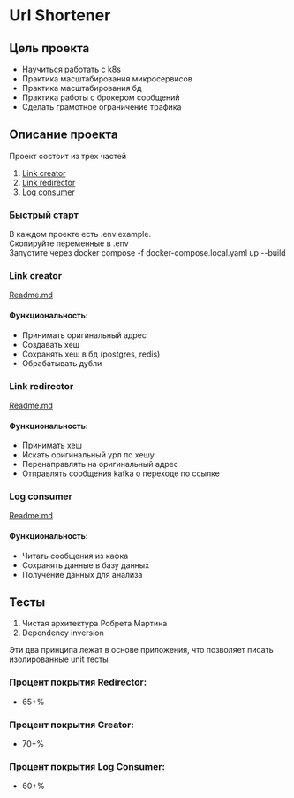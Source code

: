 # Url Shortener

## Цель проекта
- Научиться работать с k8s
- Практика масштабирования микросервисов
- Практика масштабирования бд
- Практика работы с брокером сообщений
- Сделать грамотное ограничение трафика

## Описание проекта
Проект состоит из трех частей
1. [Link creator](https://github.com/Zrossiz/url-shortener.generator)
2. [Link redirector](https://github.com/Zrossiz/url-shortener.logger)
3. [Log consumer](https://github.com/Zrossiz/url-shortener.redirector)

### Быстрый старт
В каждом проекте есть .env.example.   
Скопируйте переменные в .env  
Запустите через docker compose -f docker-compose.local.yaml up --build  

### Link creator
[Readme.md](https://github.com/Zrossiz/url-shortener.generator/blob/main/README.md)
#### Функциональность:
- Принимать оригинальный адрес
- Создавать хеш
- Сохранять хеш в бд (postgres, redis)
- Обрабатывать дубли

### Link redirector
[Readme.md](https://github.com/Zrossiz/url-shortener.logger/blob/main/README.md)  
#### Функциональность:
- Принимать хеш
- Искать оригинальный урл по хешу
- Перенаправлять на оригинальный адрес
- Отправлять сообщения kafka о переходе по ссылке

### Log consumer
[Readme.md](https://github.com/Zrossiz/url-shortener.redirector/blob/main/README.md)  
#### Функциональность:
- Читать сообщения из кафка
- Сохранять данные в базу данных
- Получение данных для анализа

## Тесты
1. Чистая архитектура Робрета Мартина
2. Dependency inversion

Эти два принципа лежат в основе приложения, что позволяет писать изолированные unit тесты  
### Процент покрытия Redirector:
- 65+%

### Процент покрытия Creator:
- 70+%

### Процент покрытия Log Consumer:
- 60+%